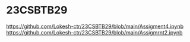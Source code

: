 # 23CSBTB29
https://github.com/Lokesh-ctr/23CSBTB29/blob/main/Assigment4.ipynb
https://github.com/Lokesh-ctr/23CSBTB29/blob/main/Assigmrnt2.ipynb
